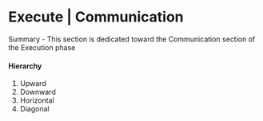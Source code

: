 # Execute | Communication

Summary - This section is dedicated toward the Communication section of the Execution phase

#### Hierarchy 
1. Upward
2. Downward
3. Horizontal 
4. Diagonal 